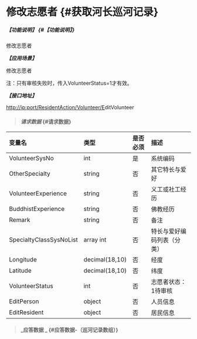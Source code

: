 # 修改志愿者 {#获取河长巡河记录}

##### _【功能说明】_ {#【功能说明】}

修改志愿者

_**【应用场景】**_

修改志愿者

注：只有审核失败时，传入VolunteerStatus=1才有效。

_**【接口地址】**_

[http://ip:port/ResidentAction/Volunteer/E](http://ip:port/HMQuery/PatrolRiver/GetPatrolRivers)ditVolunteer

> #### _请求数据_ {#请求数据}

| 变量名 | 类型 | 是否必须 | 描述 |
| :--- | :--- | :--- | :--- |
| VolunteerSysNo | int | 是 | 系统编码 |
| OtherSpecialty | string | 否 | 其它特长与爱好 |
| VolunteerExperience | string | 否 | 义工或社工经历 |
| BuddhistExperience | string | 否 | 佛教经历 |
| Remark | string | 否 | 备注 |
| SpecialtyClassSysNoList | array int | 否 | 特长与爱好编码列表（分类） |
| Longitude | decimal\(18,10\) | 否 | 经度 |
| Latitude | decimal\(18,10\) | 否 | 纬度 |
| VolunteerStatus | int | 否 | 志愿者状态：1待审核 |
| EditPerson | object | 否 | 人员信息 |
| EditResident | object | 否 | 居民信息 |

> #### _应答数据 _ {#应答数据-（巡河记录数组）}



